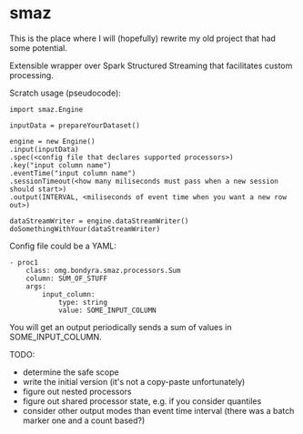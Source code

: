 # smaz
This is the place where I will (hopefully) rewrite my old project that had some potential.

Extensible wrapper over Spark Structured Streaming that facilitates custom processing.

Scratch usage (pseudocode):
```
import smaz.Engine

inputData = prepareYourDataset()

engine = new Engine()
.input(inputData)
.spec(<config file that declares supported processors>)
.key("input column name")
.eventTime("input column name")
.sessionTimeout(<how many miliseconds must pass when a new session should start>)
.output(INTERVAL, <miliseconds of event time when you want a new row out>)

dataStreamWriter = engine.dataStreamWriter()
doSomethingWithYour(dataStreamWriter)
```

Config file could be a YAML:
```
- proc1
    class: omg.bondyra.smaz.processors.Sum
    column: SUM_OF_STUFF
    args:
        input_column:
            type: string
            value: SOME_INPUT_COLUMN
```
You will get an output periodically sends a sum of values in SOME_INPUT_COLUMN.


TODO:
- determine the safe scope
- write the initial version (it's not a copy-paste unfortunately)
- figure out nested processors
- figure out shared processor state, e.g. if you consider quantiles
- consider other output modes than event time interval (there was a batch marker one and a count based?)


 
